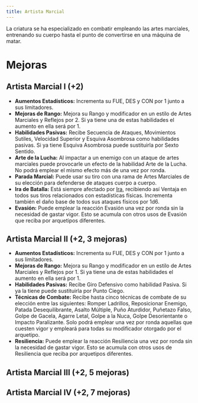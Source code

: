```yaml
---
title: Artista Marcial
---
```


La criatura se ha especializado en combatir empleando las artes marciales, entrenando su cuerpo hasta el punto de convertirse en una máquina de matar. 

# Mejoras

## Artista Marcial I (+2)

- **Aumentos Estadísticos:** Incrementa su FUE, DES y CON por 1 junto a sus limitadores.
- **Mejoras de Rango:** Mejora su Rango y modificador en un estilo de Artes Marciales y Reflejos por 2. Si ya tiene una de estas habilidades el aumento en ella será por 1. 
- **Habilidades Pasivas:** Recibe Secuencia de Ataques, Movimientos Sutiles, Velocidad Superior y Esquiva Asombrosa como habilidades pasivas. Si ya tiene Esquiva Asombrosa puede sustituirla por Sexto Sentido.
- **Arte de la Lucha:** Al impactar a un enemigo con un ataque de artes marciales puede provocarle un efecto de la habilidad Arte de la Lucha. No podrá emplear el mismo efecto más de una vez por ronda.
- **Parada Marcial:** Puede usar su tiro con una rama de Artes Marciales de su elección para defenderse de ataques cuerpo a cuerpo.
- **Ira de Batalla:** Está siempre afectado por [Ira](../../rangos/combate/ira.md#ira-de-combate), recibiendo así Ventaja en todos sus tiros relacionados con estadísticas físicas. Incrementa también el daño base de todos sus ataques físicos por 1d6.
- **Evasión:** Puede emplear la reacción Evasión una vez por ronda sin la necesidad de gastar vigor. Esto se acumula con otros usos de Evasión que reciba por arquetipos diferentes.

## Artista Marcial II (+2, 3 mejoras)

- **Aumentos Estadísticos:** Incrementa su FUE, DES y CON por 1 junto a sus limitadores.
- **Mejoras de Rango:** Mejora su Rango y modificador en un estilo de Artes Marciales y Reflejos por 1. Si ya tiene una de estas habilidades el aumento en ella será por 1. 
- **Habilidades Pasivas:** Recibe Giro Defensivo como habilidad Pasiva. Si ya la tiene puede sustituirla por Punto Ciego.
- **Técnicas de Combate:** Recibe hasta cinco técnicas de combate de su elección entre las siguientes: Romper Ladrillos, Reposicionar Enemigo, Patada Desequilibrante, Asalto Múltiple, Puño Aturdidor, Puñetazo Falso, Golpe de Gacela, Agarre Letal, Golpe a la Nuca, Golpe Desorientante o Impacto Paralizante. Solo podrá emplear una vez por ronda aquellas que cuesten vigor y empleará para todas su modificador otorgado por el arquetipo.
- **Resiliencia:** Puede emplear la reacción Resiliencia una vez por ronda sin la necesidad de gastar vigor. Esto se acumula con otros usos de Resiliencia que reciba por arquetipos diferentes.

## Artista Marcial III (+2, 5 mejoras)

## Artista Marcial IV (+2, 7 mejoras)